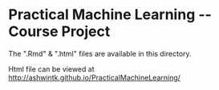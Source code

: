 # Practical Machine Learning -- Course Project

The ".Rmd" & ".html" files are available in this directory.

Html file can be viewed at http://ashwintk.github.io/PracticalMachineLearning/
